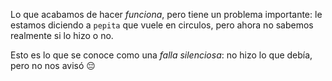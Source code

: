Lo que acabamos de hacer _funciona_, pero tiene un problema importante: le estamos diciendo a `pepita` que vuele en circulos, pero ahora no sabemos realmente si lo hizo o no. 

Esto es lo que se conoce como una _falla silenciosa_: no hizo lo que debía, pero no nos avisó :pensive: